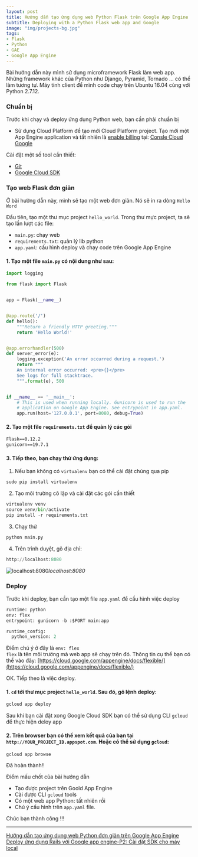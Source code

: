 ```yaml
---
layout: post
title: Hướng dẫn tạo ứng dụng web Python Flask trên Google App Engine 
subtitle: Deploying with a Python Flask web app and Google
image: "img/projects-bg.jpg"
tags:
- Flask
- Python
- GAE
- Google App Engine 
---
```


Bài hướng dẫn này mình sử dụng microframework Flask làm web app. Những framework khác của Python như Django, Pyramid, Tornado ... có thể làm tương tự. Máy tính client để mình code chạy trên Ubuntu 16.04 cùng với Python 2.7.12.

### Chuẩn bị

Trước khi chạy và deploy ứng dụng Python web, bạn cần phải chuẩn bị

- Sử dụng Cloud Platform để tạo mới Cloud Platform project. Tạo mới một App Engine application và tất nhiên là [enable billing](https://cloud.google.com/billing/docs/how-to/modify-project) tại: [Consle Cloud Google](https://console.cloud.google.com/appengine)

Cài đặt một số tool cần thiết:
- [Git](https://git-scm.com)
- [Google Cloud SDK](https://cloud.google.com/sdk/docs/)


### Tạo web Flask đơn giản

Ở bài hưởng dẫn này, mình sẽ tạo một web đơn giản. Nó sẽ in ra dòng `Hello Word`

Đầu tiên, tạo một thư mục project `hello_world`. Trong thư mực project, ta sẽ tạo lần lượt các file:
- `main.py`: chạy web
- `requirements.txt`: quản lý lib python
- `app.yaml`: cấu hình deploy và chạy code trên Google App Engine

#### 1. Tạo một file `main.py` có nội dung như sau:
```python
import logging

from flask import Flask


app = Flask(__name__)


@app.route('/')
def hello():
    """Return a friendly HTTP greeting."""
    return 'Hello World!'


@app.errorhandler(500)
def server_error(e):
    logging.exception('An error occurred during a request.')
    return """
    An internal error occurred: <pre>{}</pre>
    See logs for full stacktrace.
    """.format(e), 500


if __name__ == '__main__':
    # This is used when running locally. Gunicorn is used to run the
    # application on Google App Engine. See entrypoint in app.yaml.
    app.run(host='127.0.0.1', port=8080, debug=True)
```

#### 2. Tạo một file `requirements.txt` để quản lý các gói
```txt
Flask==0.12.2
gunicorn==19.7.1
```

#### 3. Tiếp theo, bạn chạy thử ứng dụng:

1. Nếu bạn không có `virtualenv` bạn có thể cài đặt chúng qua pip
```python
sudo pip install virtualenv
```

2. Tạo môi trường cô lập và cài đặt các gói cần thiết
```python
virtualenv venv
source venv/bin/activate
pip install -r requirements.txt
```

3. Chạy thử
```python
python main.py
```

4. Trên trình duyệt, gõ địa chỉ:
```python
http://localhost:8080
```

![localhost:8080](https://boxxv.github.io/img/posts/d2565015-fab5-4302-8879-a274c7ee7318.png "localhost")_localhost:8080_

### Deploy
Trước khi deploy, bạn cần tạo một file `app.yaml` để cấu hình việc deploy
```python
runtime: python
env: flex
entrypoint: gunicorn -b :$PORT main:app

runtime_config:
  python_version: 2
```

Điểm chú ý ở đây là `env: flex`  
`flex` là tên môi trường mà web app sẽ chạy trên đó. Thông tin cụ thể bạn có thể vào đây: [https://cloud.google.com/appengine/docs/flexible/](https://cloud.google.com/appengine/docs/flexible/)

OK. Tiếp theo là việc deploy.

#### 1. `cd` tới thư mục project `hello_world`. Sau đó, gõ lệnh deploy:
```bat
gcloud app deploy
```

Sau khi bạn cài đặt xong Google Cloud SDK bạn có thể sử dụng CLI `gcloud` để thực hiện deloy app

#### 2. Trên browser bạn có thể xem kết quả của bạn tại `http://YOUR_PROJECT_ID.appspot.com`. Hoặc có thể sử dụng `gcloud`:
```bat
gcloud app browse
```

Đã hoàn thành!!

Điểm mấu chốt của bài hướng dẫn
- Tạo được project trên Goold App Engine
- Cài được CLI `gcloud` tools
- Có một web app Python: tất nhiên rồi
- Chú ý cấu hình trên `app.yaml` file.

Chúc bạn thành công !!!

-----
[Hướng dẫn tạo ứng dụng web Python đơn giản trên Google App Engine](https://viblo.asia/p/huong-dan-tao-ung-dung-web-python-don-gian-tren-google-app-engine-QpmleARnlrd)  
[Deploy ứng dụng Rails với Google app engine-P2: Cài đặt SDK cho máy local](https://viblo.asia/p/deploy-ung-dung-rails-voi-google-app-engine-p2-cai-dat-sdk-cho-may-local-63vKjbGVK2R)  

